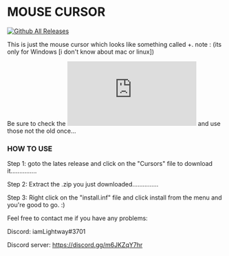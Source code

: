# MOUSE CURSOR
[![Github All Releases](https://img.shields.io/github/downloads/Its-LightWay04/-mouse-cursor/total.svg)]()

This is just the mouse cursor which looks like something called +.
note : (its only for Windows [i don't know about mac or linux])

Be sure to check the [![Latest release](https://badgen.net/github/release/Naereen/Strapdown.js)](https://github.com/Its-LightWay04/-mouse-cursor/releases) and use those not the old once...


### HOW TO USE

Step 1: goto the lates release and click on the "Cursors" file to download it...............

Step 2: Extract the .zip you just downloaded...............

Step 3: Right click on the "install.inf" file and click install from the menu and you're good to go. :)




Feel free to contact me if you have any problems:

Discord: iamLightway#3701

Discord server: https://discord.gg/m6JKZqY7hr
